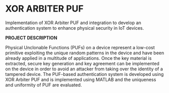 # XOR ARBITER PUF
Implementation of XOR Arbiter PUF and integration to develop an authentication system to enhance physical security in IoT devices.

**PROJECT DESCRIPTION**

Physical Unclonable Functions (PUFs) on a device represent a low-cost primitive exploiting the unique random patterns in the device and have been already applied in a multitude of applications. Once the key material is extracted, secure key generation and key agreement can be implemented on the device in order to avoid an attacker from taking over the identity of a tampered device. The PUF-based authentication system is developed using XOR Arbiter PUF and is implemented using MATLAB and the uniqueness and uniformity of PUF are evaluated.
